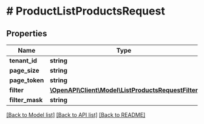 # # ProductListProductsRequest


## Properties 


Name | Type | Description | Notes
------------ | ------------- | ------------- | -------------
**tenant_id**| **string** |   | [optional]
**page_size**| **string** |   | [optional]
**page_token**| **string** |   | [optional]
**filter**| [**\OpenAPI\Client\Model\ListProductsRequestFilter**](ListProductsRequestFilter.md) |   | [optional]
**filter_mask**| **string** |   | [optional]


[[Back to Model list]](../../README.md#models) [[Back to API list]](../../README.md#endpoints) [[Back to README]](../../README.md)

